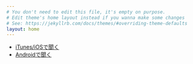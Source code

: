 ```yaml
---
# You don't need to edit this file, it's empty on purpose.
# Edit theme's home layout instead if you wanna make some changes
# See: https://jekyllrb.com/docs/themes/#overriding-theme-defaults
layout: home
---
```


- [iTunes/iOSで聞く](https://itunes.apple.com/jp/podcast/zun-qianfm/id1193579201)
- [Androidで聞く](http://subscribeonandroid.com/tarumaefm.com/feed.xml)
